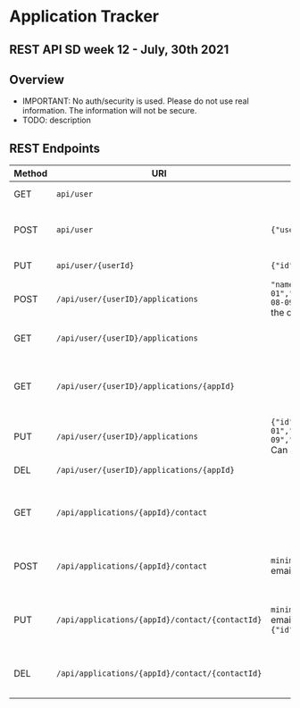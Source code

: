 # Application Tracker

## REST API SD week 12 - July, 30th 2021


## Overview
* IMPORTANT: No auth/security is used. Please do not use real information. The information will not be secure.
* TODO: description

## REST Endpoints


| Method | URI                | Request Body | Response Body | Function        |
|--------|--------------------|--------------|---------------|-----------------|
| GET    |  `api/user`        |              | `List<User>`  | shows all users |
| POST   | `api/user` | `{"username":"superboy89","password":"password"}` | `User`<br>`400` bad input<br>`403`duplicate username| Create a user   |
| PUT    |  `api/user/{userId}` | `{"id":6,"username":"superboy89","password":"paasdfsad","role":"false","enabled":"false"}` | `User` | Update user by id|
| POST   | `/api/user/{userID}/applications`| `"name":"Post","applyDate":"2021-07-30","deadline":"2021-08-01","linkToJob":"https://www.google.com","description":"asdfsdfsdfsdfsdfsdf","location":"anyway","salary":120000.0,"interviewDate":"2021-08-09","jobTitle":"Developer","status"`<br>the only required is name| `Application`| Create new application for user |
| GET    | `/api/user/{userID}/applications`      |              | `List<Application>`| All applications by user |
| GET    | `/api/user/{userID}/applications/{appId}`|   | `Application`| Single application by user and application id|
| PUT    | `/api/user/{userID}/applications`| `{"id":1,"name":"Postmana","applyDate":"2021-07-30","deadline":"2021-08-01","linkToJob":"https://www.google.com","description":"sweet","location":"anyway","salary":120000.0,"interviewDate":"2021-08-09","jobTitle":"Developer"}`<br>Can also take a status.  If not set it defaults to not started| `Application`| Update application for user|
| DEL    | `/api/user/{userID}/applications/{appId}` | | `void`| delete user application |
| GET    | `/api/applications/{appId}/contact` ||`List<Contact>`| Show contacts for an application by id |
| POST   | `/api/applications/{appId}/contact` |`minimum`<br> email|`Contact`| Create new contact for application by id |
| PUT    | `/api/applications/{appId}/contact/{contactId}` |`minimum`<br>email<br>`{"id":1,"firstName":"Brandon","email":"bstine@gams.com","lastName":"Stine","phoneNumber":"8675309"}`|`Contact` | Update existing contact on application by id|
| DEL    | `/api/applications/{appId}/contact/{contactId}` | | `void`| Delete contact from application|
